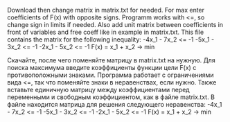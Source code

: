Download then change matrix in matrix.txt for needed. For max enter coefficients of F(x) with opposite signs.
Programm works with <=, so change sign in limits if needed. Also add unit matrix between coefficients in front of variables
and free coeff like in example in matrix.txt. This file contains the matrix for the following inequality:
-4x_1 - 7x_2 <= -1
-5x_1 - 3x_2 <= -1
-2x_1 - 5x_2 <= -1
F(x) = x_1 + x_2 -> min

Скачайте, после чего поменяйте матрицу в matrix.txt на нужную. Для поиска максимума введите коэффициенты функции цели F(x)
c противоположными знаками. Программа работает с ограничениями вида <=, так что поменяйте знаки в неравенствах, если нужно.
Также вставьте единичную матрицу между коэффициентами перед переменными и свободным коэффициентом, как в файле matrix.txt.
В файле находится матрица для решения следующего неравенства:
-4x_1 - 7x_2 <= -1
-5x_1 - 3x_2 <= -1
-2x_1 - 5x_2 <= -1
F(x) = x_1 + x_2 -> min

